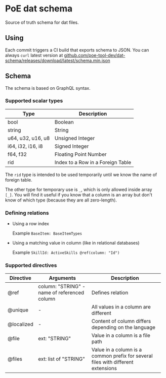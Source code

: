 # PoE dat schema

Source of truth schema for dat files.

## Using

Each commit triggers a CI build that exports schema to JSON.
You can always `curl` latest version at
[github.com/poe-tool-dev/dat-schema/releases/download/latest/schema.min.json](https://github.com/poe-tool-dev/dat-schema/releases/download/latest/schema.min.json)

## Schema

The schema is based on GraphQL syntax.

### Supported scalar types

| Type              | Description                       |
|-------------------|-----------------------------------|
| bool              | Boolean                           |
| string            | String                            |
| u64, u32, u16, u8 | Unsigned Integer                  |
| i64, i32, i16, i8 | Signed Integer                    |
| f64, f32          | Floating Point Number             |
| rid               | Index to a Row in a Foreign Table |

The `rid` type is intended to be used temporarily until we know the name of foreign table.

The other type for temporary use is `_`, which is only allowed inside array `[_]`.
You will find it useful if you know that a column is an array but don't know of which type (because they are all zero-length).

### Defining relations

- Using a row index

  Example `BaseItem: BaseItemTypes`

- Using a matching value in column (like in relational databases)

  Example `SkillId: ActiveSkills @ref(column: "Id")`

### Supported directives

| Directive  | Arguments | Description |
|------------|-----------|-------------|
| @ref       | column: "STRING" - name of referenced column | Defines relation |
| @unique    | -         | All values in a column are different |
| @localized | -         | Content of column differs depending on the language |
| @file      | ext: "STRING" | Value in a column is a file path |
| @files     | ext: list of "STRING" | Value in a column is a common prefix for several files with different extensions |
